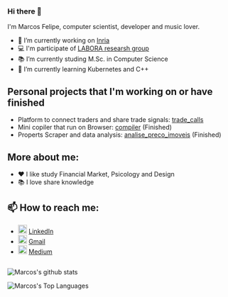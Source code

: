 ### Hi there 👋

I'm Marcos Felipe, computer scientist, developer and music lover.

- 🔭 I’m currently working on [Inria](https://inria.fr/fr)
- :computer: I'm participate of [LABORA researsh group](https://github.com/LABORA-INF-UFG) 
- 📚 I’m currently studing M.Sc. in Computer Science
- 🌱 I’m currently learning Kubernetes and C++

## Personal projects that I'm working on or have finished

- Platform to connect traders and share trade signals: [trade_calls](https://github.com/marcosfelipp/trade_calls)
- Mini copiler that run on Browser: [compiler](https://github.com/marcosfelipp/Compiler) (Finished)
- Properts Scraper and data analysis: [analise_preco_imoveis](https://github.com/CrazyCCBlog/analise-preco-imoveis) (Finished)

## More about me:

- :hearts: I like study Financial Market, Psicology and Design
- :books: I love share knowledge

## 📫 How to reach me:

- <img height="20" src="https://i.pinimg.com/originals/ce/09/3c/ce093c7214ad357bb665cfd2f66a8b6b.png"> [LinkedIn](https://www.linkedin.com/in/marcosfelipp)
- <img height="20" src="https://image.flaticon.com/icons/svg/732/732200.svg"> [Gmail](mailto:felipemarcos40@gmail.com)
- <img height="20" src="https://cdn-images-1.medium.com/max/1200/1*6_fgYnisCa9V21mymySIvA.png"> [Medium](https://medium.com/@crazyccblog)

##

![Marcos's github stats](https://github-readme-stats.vercel.app/api?username=marcosfelipp&count_private=true&show_icons=true&theme=tokyonight)

![Marcos's Top Languages](https://github-readme-stats.vercel.app/api/top-langs/?username=marcosfelipp&layout=compact&theme=tokyonight)
